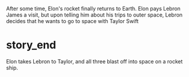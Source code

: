 After some time, Elon's rocket finally returns to Earth. Elon pays Lebron James a visit, but upon telling him about his trips to outer space, Lebron decides that he wants to go to space with Taylor Swift

# story_end
Elon takes Lebron to Taylor, and all three blast off into space on a rocket ship.
